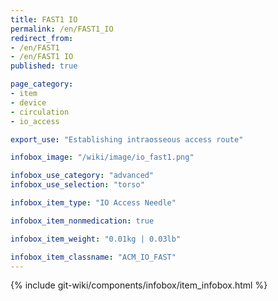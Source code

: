 ```yaml
---
title: FAST1 IO
permalink: /en/FAST1_IO
redirect_from:
- /en/FAST1
- /en/FAST1 IO
published: true

page_category:
- item
- device
- circulation
- io_access

export_use: "Establishing intraosseous access route"

infobox_image: "/wiki/image/io_fast1.png"

infobox_use_category: "advanced"
infobox_use_selection: "torso"

infobox_item_type: "IO Access Needle"

infobox_item_nonmedication: true

infobox_item_weight: "0.01kg | 0.03lb"

infobox_item_classname: "ACM_IO_FAST"
---
```


{% include git-wiki/components/infobox/item_infobox.html %}